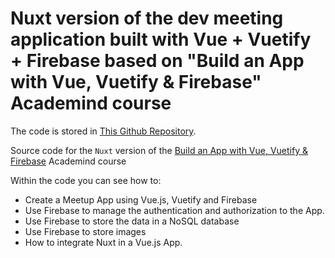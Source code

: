# Nuxt version of the dev meeting application built with Vue + Vuetify + Firebase based on "Build an App with Vue, Vuetify & Firebase" Academind course


The code is stored in [This Github Repository](https://github.com/peelmicro/devmeetup-vuetify-nuxt).

Source code for the `Nuxt` version of the [Build an App with Vue, Vuetify & Firebase](https://www.academind.com/learn/vue-js/a-comprehensive-project-with-vuetify-and-firebase/) Academind course

Within the code you can see how to:
- Create a Meetup App using Vue.js, Vuetify and Firebase
- Use Firebase to manage the authentication and authorization to the App.
- Use Firebase to store the data in a NoSQL database
- Use Firebase to store images
- How to integrate Nuxt in a Vue.js App.